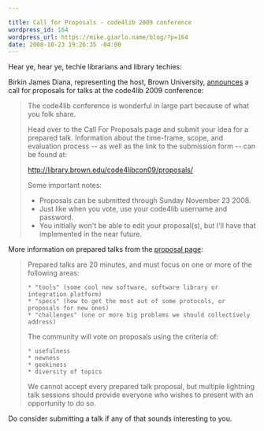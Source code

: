 ```yaml
---

title: Call for Proposals - code4lib 2009 conference
wordpress_id: 164
wordpress_url: https://mike.giarlo.name/blog/?p=164
date: 2008-10-23 19:26:35 -04:00
---
```

Hear ye, hear ye, techie librarians and library techies:

Birkin James Diana, representing the host, Brown University, <a href="http://www.mail-archive.com/code4lib@listserv.nd.edu/msg04087.html" target="_blank">announces</a> a call for proposals for talks at the code4lib 2009 conference:

<blockquote>The code4lib conference is wonderful in large part because of what you folk share.

Head over to the Call For Proposals page and submit your idea for a prepared talk. Information about the time-frame, scope, and evaluation process -- as well as the link to the submission form -- can be found at:

http://library.brown.edu/code4libcon09/proposals/

Some important notes:
- Proposals can be submitted through Sunday November 23 2008.
- Just like when you vote, use your code4lib username and password.
- You initially won't be able to edit your proposal(s), but I'll have that implemented in the near future.
</blockquote>

More information on prepared talks from the <a href="http://library.brown.edu/code4libcon09/proposals/info/" target="_blank">proposal page</a>:

<blockquote>
Prepared talks are 20 minutes, and must focus on one or more of the following areas:

    * "tools" (some cool new software, software library or integration platform)
    * "specs" (how to get the most out of some protocols, or proposals for new ones)
    * "challenges" (one or more big problems we should collectively address)

The community will vote on proposals using the criteria of:

    * usefulness
    * newness
    * geekiness
    * diversity of topics

We cannot accept every prepared talk proposal, but multiple lightning talk sessions should provide everyone who wishes to present with an opportunity to do so.</blockquote>

Do consider submitting a talk if any of that sounds interesting to you.
